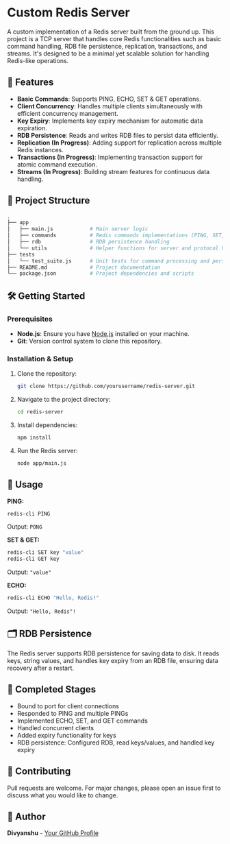 # Custom Redis Server

A custom implementation of a Redis server built from the ground up. This project is a TCP server that handles core Redis functionalities such as basic command handling, RDB file persistence, replication, transactions, and streams. It's designed to be a minimal yet scalable solution for handling Redis-like operations.

## 🚀 Features

- **Basic Commands**: Supports PING, ECHO, SET & GET operations.
- **Client Concurrency**: Handles multiple clients simultaneously with efficient concurrency management.
- **Key Expiry**: Implements key expiry mechanism for automatic data expiration.
- **RDB Persistence**: Reads and writes RDB files to persist data efficiently.
- **Replication (In Progress)**: Adding support for replication across multiple Redis instances.
- **Transactions (In Progress)**: Implementing transaction support for atomic command execution.
- **Streams (In Progress)**: Building stream features for continuous data handling.

## 📂 Project Structure

```bash
.
├── app
│   ├── main.js            # Main server logic
│   ├── commands           # Redis commands implementations (PING, SET, GET, etc.)
│   ├── rdb                # RDB persistence handling
│   └── utils              # Helper functions for server and protocol handling
├── tests
│   └── test_suite.js      # Unit tests for command processing and persistence
├── README.md              # Project documentation
└── package.json           # Project dependencies and scripts


```
## 🛠️ Getting Started

### Prerequisites

- **Node.js**: Ensure you have [Node.js](https://nodejs.org/) installed on your machine.
- **Git**: Version control system to clone this repository.

### Installation & Setup

1. Clone the repository:

   ```bash
   git clone https://github.com/yourusername/redis-server.git
   ```
2. Navigate to the project directory:

   ```bash
   cd redis-server
   ```
3. Install dependencies:

   ```bash
   npm install
   ```
4. Run the Redis server:

   ```bash
   node app/main.js
   ```
## 🚦 Usage

**PING:**

```bash
redis-cli PING
```
Output: `PONG`

**SET & GET:**

```bash
redis-cli SET key "value"
redis-cli GET key
```
Output: `"value"`

**ECHO:**
```bash
redis-cli ECHO "Hello, Redis!"
```
Output: `"Hello, Redis"!`

## 🗂️ RDB Persistence
The Redis server supports RDB persistence for saving data to disk. It reads keys, string values, and handles key expiry from an RDB file, ensuring data recovery after a restart.

## 🌟 Completed Stages

- Bound to port for client connections
- Responded to PING and multiple PINGs
- Implemented ECHO, SET, and GET commands
- Handled concurrent clients
- Added expiry functionality for keys
- RDB persistence: Configured RDB, read keys/values, and handled key expiry

## 🤝 Contributing

Pull requests are welcome. For major changes, please open an issue first to discuss what you would like to change.

## 👤 Author

   **Divyanshu** - [Your GitHub Profile](https://github.com/dsthakur402)

